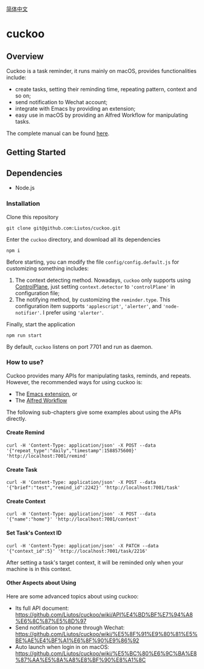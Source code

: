 [简体中文](https://github.com/Liutos/cuckoo/blob/master/README.zh-CN.md)

# cuckoo

## Overview

Cuckoo is a task reminder, it runs mainly on macOS, provides functionalities include:

- create tasks, setting their reminding time, repeating pattern, context and so on;
- send notification to Wechat account;
- integrate with Emacs by providing an extension;
- easy use in macOS by providing an Alfred Workflow for manipulating tasks.

The complete manual can be found [here](https://github.com/Liutos/cuckoo/wiki).

## Getting Started

## Dependencies

- Node.js

### Installation

Clone this repository

```shell
git clone git@github.com:Liutos/cuckoo.git
```

Enter the `cuckoo` directory, and download all its dependencies

```shell
npm i
```

Before starting, you can modify the file `config/config.default.js` for customizing something includes:

1. The context detecting method. Nowadays, `cuckoo` only supports using [ControlPlane](https://www.controlplaneapp.com/), just setting `context.detector` to `'controlPlane'` in configuration file;
2. The notifying method, by customizing the `reminder.type`. This configuration item supports `'applescript'`, `'alerter'`, and `'node-notifier'`. I prefer using `'alerter'`.

Finally, start the application

```shell
npm run start
```

By default, `cuckoo` listens on port 7701 and run as daemon.

### How to use?

Cuckoo provides many APIs for manipulating tasks, reminds, and repeats. However, the recommended ways for using cuckoo is:

- The [Emacs extension](https://github.com/Liutos/cuckoo/wiki/Emacs%E6%AC%A1%E6%A8%A1%E5%BC%8Forg-cuckoo), or
- The [Alfred Workflow](https://github.com/Liutos/cuckoo/wiki/Alfred-Workflow)

The following sub-chapters give some examples about using the APIs directly.

#### Create Remind

```shell
curl -H 'Content-Type: application/json' -X POST --data '{"repeat_type":"daily","timestamp":1588575600}' 'http://localhost:7001/remind'
```

#### Create Task

```shell
curl -H 'Content-Type: application/json' -X POST --data '{"brief":"test","remind_id":2242}' 'http://localhost:7001/task'
```

#### Create Context

```shell
curl -H 'Content-Type: application/json' -X POST --data '{"name":"home"}' 'http://localhost:7001/context'
```

#### Set Task's Context ID

```shell
curl -H 'Content-Type: application/json' -X PATCH --data '{"context_id":5}' 'http://localhost:7001/task/2216'
```

After setting a task's target context, it will be reminded only when your machine is in this context.

#### Other Aspects about Using

Here are some advanced topics about using cuckoo:

- Its full API document: https://github.com/Liutos/cuckoo/wiki/API%E4%BD%BF%E7%94%A8%E6%8C%87%E5%8D%97
- Send notification to phone through Wechat: https://github.com/Liutos/cuckoo/wiki/%E5%8F%91%E9%80%81%E5%BE%AE%E4%BF%A1%E6%8F%90%E9%86%92
- Auto launch when login in on macOS: https://github.com/Liutos/cuckoo/wiki/%E5%BC%80%E6%9C%BA%E8%87%AA%E5%8A%A8%E8%BF%90%E8%A1%8C

